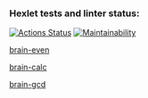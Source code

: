 ### Hexlet tests and linter status:
[![Actions Status](https://github.com/alldost/python-project-49/actions/workflows/hexlet-check.yml/badge.svg)](https://github.com/alldost/python-project-49/actions)
[![Maintainability](https://api.codeclimate.com/v1/badges/38b2e975660c21c973a6/maintainability)](https://codeclimate.com/github/alldost/python-project-49/maintainability)

[brain-even](https://asciinema.org/a/GUX57w2exnhHn3IwucJa1HtoE)

[brain-calc](https://asciinema.org/a/4Yd587oZw9oYQdA6WKyrnzlTI)

[brain-gcd](https://asciinema.org/a/uQGcIzjq0bEcmSYsb3njppWvT)
